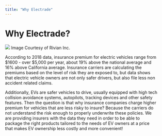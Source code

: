 ```yaml
---
title: "Why Electrade"
---
```


# Why Electrade?

![](/img/old_bg-masthead.jpg)
Image Courtesy of Rivian Inc.


According to 2018 data, insurance premium for electric vehicles range from $1600 - over $5,000 per year, about 19% above the national average and 16% above California average. Insurance carriers are calculating the premiums based on the level of risk they are exposed to, but data shows that electric vehicle owners are not only safer drivers, but also file less non accident related claims.


Additionally, EVs are safer vehicles to drive, usually equipped with high tech collision avoidance systems, autopilots, tracking devices and other safety features. Then the question is that why insurance companies charge higher premium for vehicles that are less risky to insure? Because the carriers do not understand the risk enough to properly underwrite these policies. We are providing insurers with the data they need in order to be able to package the right products tailored to the needs of EV owners at a price that makes EV ownership less costly and more convenient!


